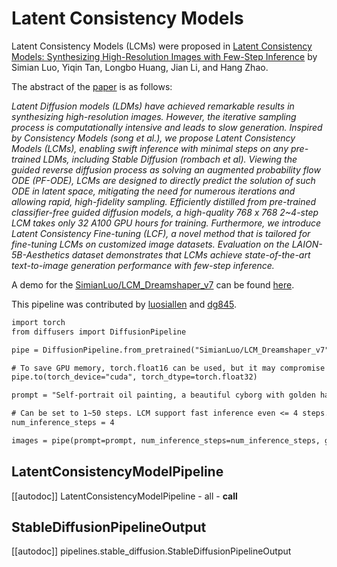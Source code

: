 # Latent Consistency Models

Latent Consistency Models (LCMs) were proposed in [Latent Consistency Models: Synthesizing High-Resolution Images with Few-Step Inference](https://arxiv.org/abs/2310.04378) by Simian Luo, Yiqin Tan, Longbo Huang, Jian Li, and Hang Zhao.

The abstract of the [paper](https://arxiv.org/pdf/2310.04378.pdf) is as follows:

*Latent Diffusion models (LDMs) have achieved remarkable results in synthesizing high-resolution images. However, the iterative sampling process is computationally intensive and leads to slow generation. Inspired by Consistency Models (song et al.), we propose Latent Consistency Models (LCMs), enabling swift inference with minimal steps on any pre-trained LDMs, including Stable Diffusion (rombach et al). Viewing the guided reverse diffusion process as solving an augmented probability flow ODE (PF-ODE), LCMs are designed to directly predict the solution of such ODE in latent space, mitigating the need for numerous iterations and allowing rapid, high-fidelity sampling. Efficiently distilled from pre-trained classifier-free guided diffusion models, a high-quality 768 x 768 2~4-step LCM takes only 32 A100 GPU hours for training. Furthermore, we introduce Latent Consistency Fine-tuning (LCF), a novel method that is tailored for fine-tuning LCMs on customized image datasets. Evaluation on the LAION-5B-Aesthetics dataset demonstrates that LCMs achieve state-of-the-art text-to-image generation performance with few-step inference.*

A demo for the [SimianLuo/LCM_Dreamshaper_v7](https://huggingface.co/SimianLuo/LCM_Dreamshaper_v7) can be found [here](https://huggingface.co/spaces/SimianLuo/Latent_Consistency_Model).

This pipeline was contributed by [luosiallen](https://luosiallen.github.io/) and [dg845](https://github.com/dg845).

```diff
import torch
from diffusers import DiffusionPipeline

pipe = DiffusionPipeline.from_pretrained("SimianLuo/LCM_Dreamshaper_v7", torch_dtype=torch.float32)

# To save GPU memory, torch.float16 can be used, but it may compromise image quality.
pipe.to(torch_device="cuda", torch_dtype=torch.float32)

prompt = "Self-portrait oil painting, a beautiful cyborg with golden hair, 8k"

# Can be set to 1~50 steps. LCM support fast inference even <= 4 steps. Recommend: 1~8 steps.
num_inference_steps = 4 

images = pipe(prompt=prompt, num_inference_steps=num_inference_steps, guidance_scale=8.0).images
```

## LatentConsistencyModelPipeline

[[autodoc]] LatentConsistencyModelPipeline
    - all
    - __call__

## StableDiffusionPipelineOutput

[[autodoc]] pipelines.stable_diffusion.StableDiffusionPipelineOutput
